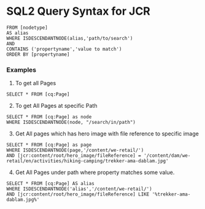 # SQL2 Query Syntax for JCR

```SELECT [propertynames or * ] 
FROM [nodetype]
AS alias 
WHERE ISDESCENDANTNODE(alias,'path/to/search')
AND
CONTAINS ('propertyname','value to match')
ORDER BY [propertyname]
```
### Examples
1. To get all Pages
```
SELECT * FROM [cq:Page]
```
2. To get All Pages at specific Path
```
SELECT * FROM [cq:Page] as node
WHERE ISDESCENDANTNODE(node, "/search/in/path")
```
3. Get All pages which has hero image with file reference to specific image 
```
SELECT * FROM [cq:Page] as page
WHERE ISDESCENDANTNODE(page,'/content/we-retail/')
AND [jcr:content/root/hero_image/fileReference] = '/content/dam/we-retail/en/activities/hiking-camping/trekker-ama-dablam.jpg'
```
4. Get All Pages under path where property matches some value.
```
SELECT * FROM [cq:Page] AS alias 
WHERE ISDESCENDANTNODE('alias','/content/we-retail/')
AND [jcr:content/root/hero_image/fileReference] LIKE '%trekker-ama-dablam.jpg%'
```


